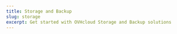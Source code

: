 ```yaml
---
title: Storage and Backup
slug: storage
excerpt: Get started with OVHcloud Storage and Backup solutions
---
```

